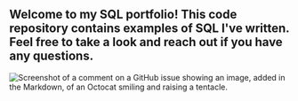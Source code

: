 ## Welcome to my SQL portfolio! This code repository contains examples of SQL I've written. Feel free to take a look and reach out if you have any questions.


![Screenshot of a comment on a GitHub issue showing an image, added in the Markdown, of an Octocat smiling and raising a tentacle.](https://myoctocat.com/assets/images/base-octocat.svg)
